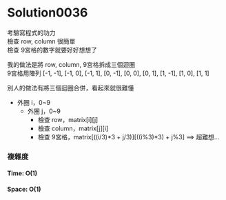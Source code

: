 # Solution0036

考驗寫程式的功力  
檢查 row, column 很簡單  
檢查 9宮格的數字就要好好想想了

我的做法是將 row, column, 9宮格拆成三個迴圈  
9宮格用陣列 [-1, -1], [-1, 0], [-1, 1], [0, -1], [0, 0], [0, 1], [1, -1], [1, 0], [1, 1]

別人的做法有將三個迴圈合併，看起來就很難懂
- 外圈 i，0~9
  - 外圈 j，0~9
    - 檢查 row，matrix[i][j]
    - 檢查 column，matrix[j][i]
    - 檢查 9宮格，matrix[((i/3)*3 + j/3)][((i%3)*3) + j%3] ==> 超難想...

### 複雜度

#### Time: O(1)

#### Space: O(1)